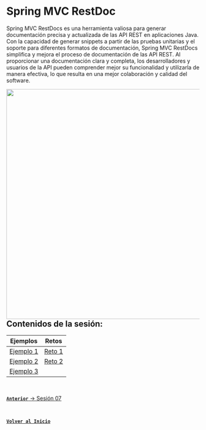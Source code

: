 # Spring MVC RestDoc

Spring MVC RestDocs es una herramienta valiosa para generar documentación precisa y actualizada de las API REST en aplicaciones Java. Con la capacidad de generar snippets a partir de las pruebas unitarias y el soporte para diferentes formatos de documentación, Spring MVC RestDocs simplifica y mejora el proceso de documentación de las API REST. Al proporcionar una documentación clara y completa, los desarrolladores y usuarios de la API pueden comprender mejor su funcionalidad y utilizarla de manera efectiva, lo que resulta en una mejor colaboración y calidad del software.

<img align="right" src="https://www.baeldung.com/wp-content/uploads/2016/05/docs.png" width="600"/>

## Contenidos de la sesión:

| **Ejemplos**                          | **Retos**                    |
|---------------------------------------|------------------------------|
| [Ejemplo 1](./Work/Ejemplos/Ejemplo1) | [Reto 1](./Work/Retos/Reto1) |
| [Ejemplo 2](./Work/Ejemplos/Ejemplo2) | [Reto 2](./Work/Retos/Reto2) |
| [Ejemplo 3](./Work/Ejemplos/Ejemplo3) |                              |

<br>

[**`Anterior`** -> Sesión 07](../Sesion7)

<br>

[**`Volver al Inicio`**](../../../)